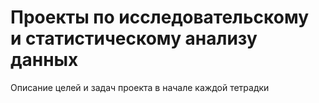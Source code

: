 # Проекты по исследовательскому<br>и статистическому анализу данных

Описание целей и задач проекта в начале каждой тетрадки
